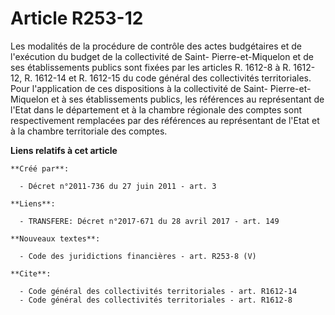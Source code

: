 # Article R253-12

Les modalités de la procédure de contrôle des actes budgétaires et de l'exécution du budget de la collectivité de Saint-
Pierre-et-Miquelon et de ses établissements publics sont fixées par les articles R. 1612-8 à R. 1612-12, R. 1612-14 et R.
1612-15 du code général des collectivités territoriales. Pour l'application de ces dispositions à la collectivité de Saint-
Pierre-et-Miquelon et à ses établissements publics, les références au représentant de l'Etat dans le département et à la
chambre régionale des comptes sont respectivement remplacées par des références au représentant de l'Etat et à la chambre
territoriale des comptes.

**Liens relatifs à cet article**

	**Créé par**:

	  - Décret n°2011-736 du 27 juin 2011 - art. 3

	**Liens**:

	  - TRANSFERE: Décret n°2017-671 du 28 avril 2017 - art. 149

	**Nouveaux textes**:

	  - Code des juridictions financières - art. R253-8 (V)

	**Cite**:

	  - Code général des collectivités territoriales - art. R1612-14
	  - Code général des collectivités territoriales - art. R1612-8
